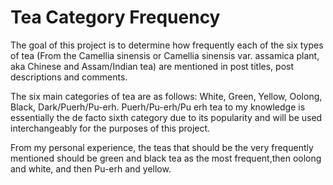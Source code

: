 # Tea Category Frequency

The goal of this project is to determine how frequently each of the six types of tea (From the Camellia sinensis or Camellia sinensis var. assamica plant, aka Chinese and Assam/Indian tea) are mentioned in post titles, post descriptions and comments.

The six main categories of tea are as follows: White, Green, Yellow, Oolong, Black, Dark/Puerh/Pu-erh.
Puerh/Pu-erh/Pu erh tea to my knowledge is essentially the de facto sixth category due to its popularity and will be used interchangeably for the purposes of this project.

From my personal experience, the teas that should be the very frequently mentioned should be green and black tea as the most frequent,then oolong and white, and then Pu-erh and yellow.
